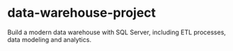 # data-warehouse-project
Build a modern data warehouse with SQL Server, including ETL processes, data modeling and analytics.
